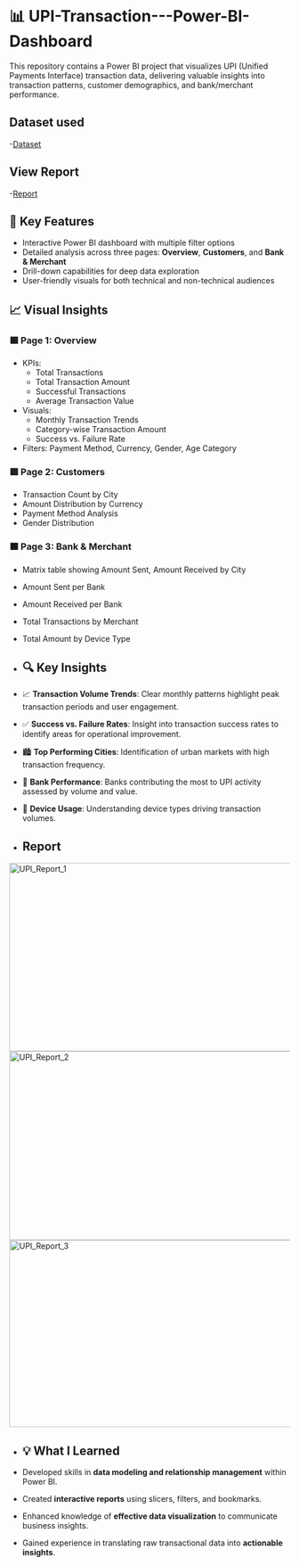 # 📊 UPI-Transaction---Power-BI-Dashboard
This repository contains a Power BI project that visualizes UPI (Unified Payments Interface) transaction data, delivering valuable insights into transaction patterns, customer demographics, and bank/merchant performance.

## Dataset used
-<a href="https://github.com/akhilm-ds/UPI-Transaction---Power-BI-Dashboard/blob/main/UPI%2BTransactions.xlsx">Dataset<a/>

## View Report
-<a href="https://github.com/akhilm-ds/UPI-Transaction---Power-BI-Dashboard/blob/main/UPI.pbix">Report<a/>

## 🔑 Key Features

- Interactive Power BI dashboard with multiple filter options  
- Detailed analysis across three pages: **Overview**, **Customers**, and **Bank & Merchant**  
- Drill-down capabilities for deep data exploration  
- User-friendly visuals for both technical and non-technical audiences

## 📈 Visual Insights

### 🟦 Page 1: **Overview**
- KPIs:  
  - Total Transactions  
  - Total Transaction Amount  
  - Successful Transactions  
  - Average Transaction Value  
- Visuals:  
  - Monthly Transaction Trends  
  - Category-wise Transaction Amount  
  - Success vs. Failure Rate  
- Filters: Payment Method, Currency, Gender, Age Category  

### 🟩 Page 2: **Customers**
- Transaction Count by City  
- Amount Distribution by Currency  
- Payment Method Analysis  
- Gender Distribution  

### 🟧 Page 3: **Bank & Merchant**
- Matrix table showing Amount Sent, Amount Received by City  
- Amount Sent per Bank  
- Amount Received per Bank  
- Total Transactions by Merchant  
- Total Amount by Device Type

- ## 🔍 Key Insights

- 📈 **Transaction Volume Trends**: Clear monthly patterns highlight peak transaction periods and user engagement.  
- ✅ **Success vs. Failure Rates**: Insight into transaction success rates to identify areas for operational improvement.  
- 🏙️ **Top Performing Cities**: Identification of urban markets with high transaction frequency.  
- 🏦 **Bank Performance**: Banks contributing the most to UPI activity assessed by volume and value.  
- 📱 **Device Usage**: Understanding device types driving transaction volumes.

- ## Report
<img width="604" height="338" alt="UPI_Report_1" src="https://github.com/user-attachments/assets/62c0c339-7e8c-4311-b42a-e0d757c6863f" />
<img width="605" height="339" alt="UPI_Report_2" src="https://github.com/user-attachments/assets/e94f1d16-29bb-4bb7-a988-bf56d1de2e56" />
<img width="598" height="336" alt="UPI_Report_3" src="https://github.com/user-attachments/assets/c1030f91-4192-4163-9047-106bec44291f" />

- ## 💡 What I Learned

- Developed skills in **data modeling and relationship management** within Power BI.  
- Created **interactive reports** using slicers, filters, and bookmarks.  
- Enhanced knowledge of **effective data visualization** to communicate business insights.  
- Gained experience in translating raw transactional data into **actionable insights**.  
